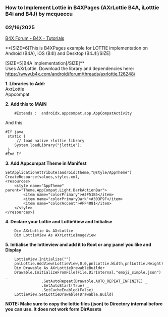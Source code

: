 ### How to Implement Lottie in B4XPages (AXrLottie B4A, iLotttie B4i and B4J) by mcqueccu
### 02/16/2025
[B4X Forum - B4X - Tutorials](https://www.b4x.com/android/forum/threads/160639/)

**[SIZE=6]This is B4XPages example for LOTTIE implementation on Android (B4A), iOS (B4I) and Desktop (B4J)[/SIZE]  
  
[SIZE=5]B4A Implementation[/SIZE]**  
Uses AXrLottie. Download the library and dependencies here: <https://www.b4x.com/android/forum/threads/axrlottie.126248/>  
  
**1. Libraries to Add:**  
AxrLottie  
Appcompat  
  
**2. Add this to MAIN**  

```B4X
    #Extends :  androidx.appcompat.app.AppCompatActivity
```

  
  
And this  
  

```B4X
#If java  
 static {  
     // load native rlottie library  
    System.loadLibrary("jlottie");  
 }  
#End If
```

  
  
**3. Add Appcompat Theme in Manifest**  
  

```B4X
SetApplicationAttribute(android:theme,"@style/AppTheme")  
CreateResource(values,styles.xml,  
<resources>  
    <style name="AppTheme" parent="Theme.AppCompat.Light.DarkActionBar">  
        <item name="colorPrimary">#3F51B5</item>  
        <item name="colorPrimaryDark">#303F9F</item>  
        <item name="colorAccent">#FF4081</item>  
    </style>  
</resources>)
```

  
  
**4. Declare your Lottie and LottieView and Initialise**  

```B4X
    Dim AXrLottie As AXrLottie  
    Dim LottieView As AXrLottieImageView
```

  
  
**5. Initialise the lottieview and add it to Root or any panel you like and Display**  

```B4X
    LottieView.Initialize("")  
    pnlLottie.AddView(LottieView,0,0,pnlLottie.Width,pnlLottie.Height)  
    Dim Drawable As AXrLottieDrawableBuilder  
    Drawable.InitializeFromFile(File.DirInternal,"emoji_simple.json") _  
                .SetAutoRepeat(Drawable.AUTO_REPEAT_INFINITE) _  
                .SetAutoStart(True) _  
                .SetCacheEnabled(False)  
    LottieView.SetLottieDrawable(Drawable.Build)
```

  
  
  
**NOTE: Make sure to copy the lottie files (json) to Directory internal before you can use. It does not work form DirAssets**